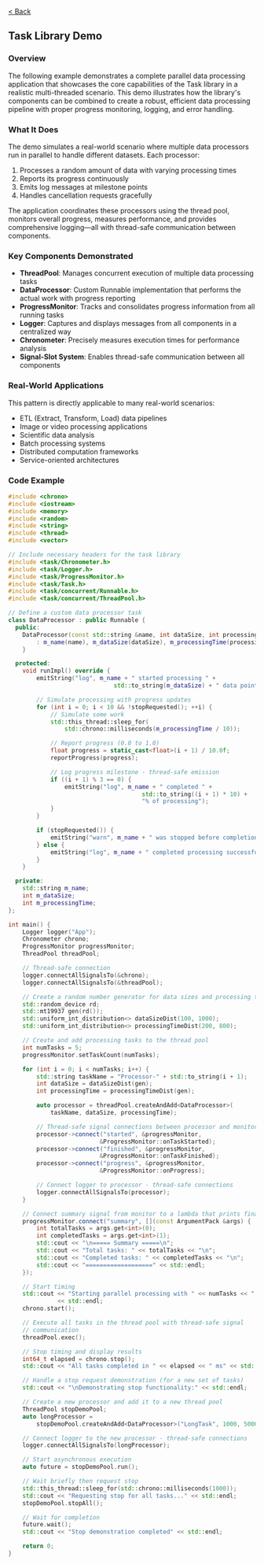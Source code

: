 [< Back](../index.md)

## Task Library Demo

### Overview
The following example demonstrates a complete parallel data processing application that showcases the core capabilities of the Task library in a realistic multi-threaded scenario. This demo illustrates how the library's components can be combined to create a robust, efficient data processing pipeline with proper progress monitoring, logging, and error handling.

### What It Does
The demo simulates a real-world scenario where multiple data processors run in parallel to handle different datasets. Each processor:
1. Processes a random amount of data with varying processing times
2. Reports its progress continuously
3. Emits log messages at milestone points
4. Handles cancellation requests gracefully

The application coordinates these processors using the thread pool, monitors overall progress, measures performance, and provides comprehensive logging—all with thread-safe communication between components.

### Key Components Demonstrated
- **ThreadPool**: Manages concurrent execution of multiple data processing tasks
- **DataProcessor**: Custom Runnable implementation that performs the actual work with progress reporting
- **ProgressMonitor**: Tracks and consolidates progress information from all running tasks
- **Logger**: Captures and displays messages from all components in a centralized way
- **Chronometer**: Precisely measures execution times for performance analysis
- **Signal-Slot System**: Enables thread-safe communication between all components

### Real-World Applications
This pattern is directly applicable to many real-world scenarios:
- ETL (Extract, Transform, Load) data pipelines
- Image or video processing applications
- Scientific data analysis
- Batch processing systems
- Distributed computation frameworks
- Service-oriented architectures

### Code Example

```cpp
#include <chrono>
#include <iostream>
#include <memory>
#include <random>
#include <string>
#include <thread>
#include <vector>

// Include necessary headers for the task library
#include <task/Chronometer.h>
#include <task/Logger.h>
#include <task/ProgressMonitor.h>
#include <task/Task.h>
#include <task/concurrent/Runnable.h>
#include <task/concurrent/ThreadPool.h>

// Define a custom data processor task
class DataProcessor : public Runnable {
  public:
    DataProcessor(const std::string &name, int dataSize, int processingTime)
        : m_name(name), m_dataSize(dataSize), m_processingTime(processingTime) {
    }

  protected:
    void runImpl() override {
        emitString("log", m_name + " started processing " +
                              std::to_string(m_dataSize) + " data points");

        // Simulate processing with progress updates
        for (int i = 0; i < 10 && !stopRequested(); ++i) {
            // Simulate some work
            std::this_thread::sleep_for(
                std::chrono::milliseconds(m_processingTime / 10));

            // Report progress (0.0 to 1.0)
            float progress = static_cast<float>(i + 1) / 10.0f;
            reportProgress(progress);

            // Log progress milestone - thread-safe emission
            if ((i + 1) % 3 == 0) {
                emitString("log", m_name + " completed " +
                                      std::to_string((i + 1) * 10) +
                                      "% of processing");
            }
        }

        if (stopRequested()) {
            emitString("warn", m_name + " was stopped before completion");
        } else {
            emitString("log", m_name + " completed processing successfully");
        }
    }

  private:
    std::string m_name;
    int m_dataSize;
    int m_processingTime;
};

int main() {
    Logger logger("App");
    Chronometer chrono;
    ProgressMonitor progressMonitor;
    ThreadPool threadPool;

    // Thread-safe connection
    logger.connectAllSignalsTo(&chrono);
    logger.connectAllSignalsTo(&threadPool);

    // Create a random number generator for data sizes and processing times
    std::random_device rd;
    std::mt19937 gen(rd());
    std::uniform_int_distribution<> dataSizeDist(100, 1000);
    std::uniform_int_distribution<> processingTimeDist(200, 800);

    // Create and add processing tasks to the thread pool
    int numTasks = 5;
    progressMonitor.setTaskCount(numTasks);

    for (int i = 0; i < numTasks; i++) {
        std::string taskName = "Processor-" + std::to_string(i + 1);
        int dataSize = dataSizeDist(gen);
        int processingTime = processingTimeDist(gen);

        auto processor = threadPool.createAndAdd<DataProcessor>(
            taskName, dataSize, processingTime);

        // Thread-safe signal connections between processor and monitor
        processor->connect("started", &progressMonitor,
                          &ProgressMonitor::onTaskStarted);
        processor->connect("finished", &progressMonitor,
                          &ProgressMonitor::onTaskFinished);
        processor->connect("progress", &progressMonitor,
                          &ProgressMonitor::onProgress);

        // Connect logger to processor - thread-safe connections
        logger.connectAllSignalsTo(processor);
    }

    // Connect summary signal from monitor to a lambda that prints final stats
    progressMonitor.connect("summary", [](const ArgumentPack &args) {
        int totalTasks = args.get<int>(0);
        int completedTasks = args.get<int>(1);
        std::cout << "\n===== Summary =====\n";
        std::cout << "Total tasks: " << totalTasks << "\n";
        std::cout << "Completed tasks: " << completedTasks << "\n";
        std::cout << "===================" << std::endl;
    });

    // Start timing
    std::cout << "Starting parallel processing with " << numTasks << " tasks..."
              << std::endl;
    chrono.start();

    // Execute all tasks in the thread pool with thread-safe signal
    // communication
    threadPool.exec();

    // Stop timing and display results
    int64_t elapsed = chrono.stop();
    std::cout << "All tasks completed in " << elapsed << " ms" << std::endl;

    // Handle a stop request demonstration (for a new set of tasks)
    std::cout << "\nDemonstrating stop functionality:" << std::endl;

    // Create a new processor and add it to a new thread pool
    ThreadPool stopDemoPool;
    auto longProcessor =
        stopDemoPool.createAndAdd<DataProcessor>("LongTask", 1000, 5000);

    // Connect logger to the new processor - thread-safe connections
    logger.connectAllSignalsTo(longProcessor);

    // Start asynchronous execution
    auto future = stopDemoPool.run();

    // Wait briefly then request stop
    std::this_thread::sleep_for(std::chrono::milliseconds(1000));
    std::cout << "Requesting stop for all tasks..." << std::endl;
    stopDemoPool.stopAll();

    // Wait for completion
    future.wait();
    std::cout << "Stop demonstration completed" << std::endl;

    return 0;
}
```